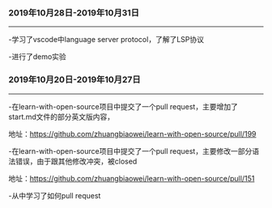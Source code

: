 
### <i class="icon-chevron-sign-left"></i>  2019年10月28日-2019年10月31日
---------------------

-学习了vscode中language server protocol，了解了LSP协议

-进行了demo实验



### <i class="icon-chevron-sign-left"></i>  2019年10月20日-2019年10月27日
---------------------

-在learn-with-open-source项目中提交了一个pull request，主要增加了start.md文件的部分英文版内容，

  地址：https://github.com/zhuangbiaowei/learn-with-open-source/pull/199

-在learn-with-open-source项目中提交了一个pull request，主要修改一部分语法错误，由于跟其他修改冲突，被closed

  地址：https://github.com/zhuangbiaowei/learn-with-open-source/pull/151

-从中学习了如何pull request
